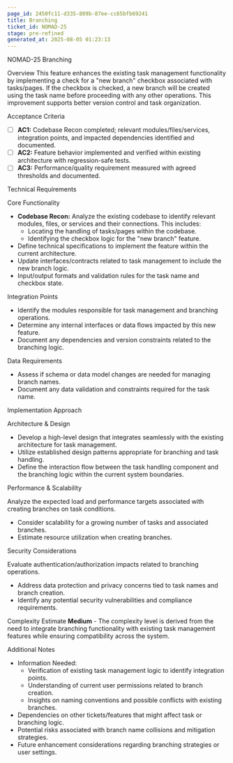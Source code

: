 ```yaml
---
page_id: 2450fc11-d335-809b-87ee-cc65bfb69241
title: Branching
ticket_id: NOMAD-25
stage: pre-refined
generated_at: 2025-08-05 01:23:13
---
```


NOMAD-25 Branching

Overview
This feature enhances the existing task management functionality by implementing a check for a "new branch" checkbox associated with tasks/pages. If the checkbox is checked, a new branch will be created using the task name before proceeding with any other operations. This improvement supports better version control and task organization.

Acceptance Criteria
- [ ] **AC1:** Codebase Recon completed; relevant modules/files/services, integration points, and impacted dependencies identified and documented.
- [ ] **AC2:** Feature behavior implemented and verified within existing architecture with regression-safe tests.
- [ ] **AC3:** Performance/quality requirement measured with agreed thresholds and documented.

Technical Requirements

Core Functionality
- **Codebase Recon:** Analyze the existing codebase to identify relevant modules, files, or services and their connections. This includes:
  - Locating the handling of tasks/pages within the codebase.
  - Identifying the checkbox logic for the "new branch" feature.
- Define technical specifications to implement the feature within the current architecture.
- Update interfaces/contracts related to task management to include the new branch logic.
- Input/output formats and validation rules for the task name and checkbox state.

Integration Points
- Identify the modules responsible for task management and branching operations.
- Determine any internal interfaces or data flows impacted by this new feature.
- Document any dependencies and version constraints related to the branching logic.

Data Requirements
- Assess if schema or data model changes are needed for managing branch names.
- Document any data validation and constraints required for the task name.

Implementation Approach

Architecture & Design
- Develop a high-level design that integrates seamlessly with the existing architecture for task management.
- Utilize established design patterns appropriate for branching and task handling.
- Define the interaction flow between the task handling component and the branching logic within the current system boundaries.

Performance & Scalability

Analyze the expected load and performance targets associated with creating branches on task conditions.
- Consider scalability for a growing number of tasks and associated branches.
- Estimate resource utilization when creating branches.

Security Considerations

Evaluate authentication/authorization impacts related to branching operations.
- Address data protection and privacy concerns tied to task names and branch creation.
- Identify any potential security vulnerabilities and compliance requirements.

Complexity Estimate
**Medium** - The complexity level is derived from the need to integrate branching functionality with existing task management features while ensuring compatibility across the system.

Additional Notes
- Information Needed:
  - Verification of existing task management logic to identify integration points.
  - Understanding of current user permissions related to branch creation.
  - Insights on naming conventions and possible conflicts with existing branches.
- Dependencies on other tickets/features that might affect task or branching logic.
- Potential risks associated with branch name collisions and mitigation strategies.
- Future enhancement considerations regarding branching strategies or user settings.
